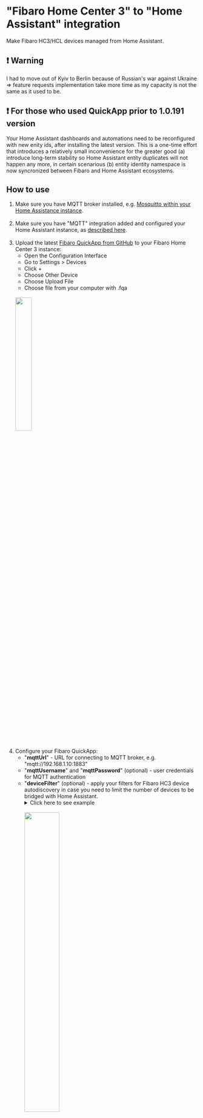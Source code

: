 # "Fibaro Home Center 3" to "Home Assistant" integration
Make Fibaro HC3/HCL devices managed from Home Assistant.

## ❗ Warning
I had to move out of Kyiv to Berlin because of Russian's war against Ukraine => feature requests implementation take more time as my capacity is not the same as it used to be.

## ❗ For those who used QuickApp prior to 1.0.191 version
Your Home Assistant dashboards and automations need to be reconfigured with new enity ids, after installing the latest version. This is a one-time effort that introduces a relatively small inconvenience for the greater good (a) introduce long-term stability so Home Assistant entity duplicates will not happen any more, in certain scenarious (b) entity identity namespace is now syncronized between Fibaro and Home Assistant ecosystems.

## How to use
<ol>
    <li>
        Make sure you have MQTT broker installed, e.g. <a href="https://github.com/home-assistant/addons/blob/master/mosquitto/DOCS.md">Mosquitto within your Home Assistance instance</a>. 
        <br><br>
    </li>
    <li>
        Make sure you have "MQTT" integration added and configured your Home Assistant instance, as <a href="https://www.home-assistant.io/integrations/mqtt">described here</a>. 
        <br><br>
    </li>
    <li>
        Upload the latest <a href="https://github.com/alexander-vitishchenko/hc3-to-mqtt/releases/latest/download/hc3_to_mqtt_bridge-1.0.229.fqa">Fibaro QuickApp from GitHub</a> to your Fibaro Home Center 3 instance:
        <ul>
            <li>Open the Configuration Interface</li>
            <li>Go to Settings > Devices</li>
            <li>Click  +</li>
            <li>Choose Other Device</li>
            <li>Choose Upload File</li>
            <li>Choose file from your computer with .fqa</li>
        </ul>
        <br>
        <img src="https://user-images.githubusercontent.com/1070777/129612383-ae2d0190-b616-45f9-91de-b0cbbfedf79a.png" width="30%" height="30%">
        <br><br>
    </li>
    <li>
        Configure your Fibaro QuickApp:<br>
        <ul>
            <li> "<b>mqttUrl</b>" - URL for connecting to MQTT broker, e.g. "mqtt://192.168.1.10:1883"</li>
            <li> "<b>mqttUsername</b>" and "<b>mqttPassword</b>" (optional) - user credentials for MQTT authentication</li>
            <li> "<b>deviceFilter</b>" (optional) - apply your filters for Fibaro HC3 device autodiscovery in case you need to limit the number of devices to be bridged with Home Assistant. <br>
            <details>
               <summary>Click here to see example</summary>
               <code>{"filter":"baseType", "value":["com.fibaro.actor"]}, {"filter":"deviceID", "value":[41,42]}, { MORE FILTERS MAY GO HERE }</code>.<br> Fibaro Filter API description and more examples could be found at https://manuals.fibaro.com/content/other/FIBARO_System_Lua_API.pdf => "fibaro:getDevicesId(filters)"
               <br><br>Use "deviceFilter", "deviceFilter2", "deviceFilter3" ... "deviceFilterX" to overcome Fibaro QuickApp variable length limitation. Use "," (commas) after each filter criterion as it is not added added automatically
            </details>
            </li>
        <br>
        <img src="https://user-images.githubusercontent.com/1070777/139558918-f38ff0f7-3753-40e2-a611-6b99b94498d5.png" width="45%" height="45%">
        <br>
    </li>
</ol>

## Your donations are welcome!
I can add new device support by buying new hardware for testing and allocating more time to programming during weekends.
\
\
Note: I'm using my mother's PayPal (Tatjana H.) to support both project and my parents :-)
\
\
[![paypal](https://www.paypalobjects.com/en_US/i/btn/btn_donateCC_LG.gif)](https://www.paypal.com/donate?hosted_button_id=7FXBMQKCWESLN).

## Already supported device types:
   * Z-Wave hardware (with no Zigbee or Nice support at the moment)
   * Sensors - Fibaro Motion Sensor, Fibaro Universal Sensor, Fibaro Flood Sensor, Fibaro Smoke/Fire Sensor, most of the generic sensors to measure temperature, humidity, brightness and so on
   * Energy and power meters
   * Charge level sensors for battery-powered devices
   * Lights - binary, dimmers and RGBW (no RGB for now)
   * Switches
   * Remote Controllers, where each key is binded to automation triggers visible in Home Assistant GUI
   * Thermostats (limited support for a few known vendors) 
<br>
<b>Do you questions about using the QuickApp, or ideas to discuss? Use <a href="https://github.com/alexander-vitishchenko/hc3-to-mqtt/discussions">Discussions module</a></b>
<br>
<br>
<details>
  <summary><b>Want to propose a new device support? Click here</b></summary>
  <br>
  <ul>
      <li>Open Fibaro Home Center 3 in a web-browser
          <ul>
            <li>Home Screen > Swagger (left-bottom panel) > devices > by id > export JSON file</li>
            <li>Home Screen > Device viewer
                <ul>
                    <li>Default tab > make screenshot #1</li>
                    <li>Advanced tab > make screenshot #2</li>
                    <li>Preview tab > make screenshot #3</li>
                </ul>
            </li>
          </ul>
      </li>
      <li>Prepare a few sentence description and examples how you want to use Fibaro device from Home Assistant UI</li>
      <li>Submit the use-case descripton, JSON file(s) and screenshots, along with the device importance description <a href="https://github.com/alexander-vitishchenko/hc3-to-mqtt/issues/new/choose">here</a></li>
  </ul>

</details>

















